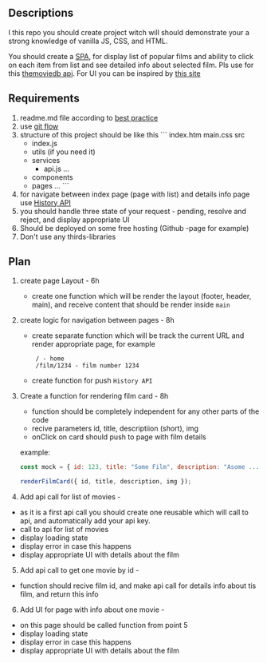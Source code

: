 ## Descriptions

I this repo you should create project witch will should demonstrate your a strong knowledge of vanilla JS, CSS, and HTML.

You should create a [SPA](https://developer.mozilla.org/en-US/docs/Glossary/SPA), for display list of popular films and ability to click on each item from list and see detailed info about selected film. Pls use for this [themoviedb api](https://www.themoviedb.org/documentation/api). For UI you can be inspired by [this site](https://film-pwa.web.app/)


## Requirements
  1. readme.md file according to [best practice](https://www.freecodecamp.org/news/how-to-write-a-good-readme-file/)
  2. use [git flow](https://nvie.com/posts/a-successful-git-branching-model/)
  3. structure of this project should be like this 
    ```
      index.htm
      main.css
      src  
        - index.js
        - utils (if you need it)
        - services 
          - api.js
          ...
        - components
        - pages
        ...
    ```     
  4. for navigate between index page (page with list) and details info page use [History API](https://developer.mozilla.org/en-US/docs/Web/API/History_API)
  5. you should handle three state of your request - pending, resolve and reject, and display appropriate UI
  6. Should be deployed on some free hosting (Github -page for example)
  7. Don't use any thirds-libraries

## Plan
 1. create page Layout - 6h
    - create one function which will be render the layout (footer, header, main), and receive content that should be render inside `main`
 2. create logic for navigation between pages - 8h
    - create separate function which will be track the current URL and render appropriate page, 
      for example
      ```
       / - home 
       /film/1234 - film number 1234
      ```
    - create function for push `History API`
    
 3. Create a function for rendering film card - 8h 
    - function should be completely independent for any other parts of the code
    - recive parameters id, title, descriptiion (short), img
    - onClick on card should push to page with film details
    
    example: 
    
    ```js
    const mock = { id: 123, title: "Some Film", description: "Asome ...." , img: "http//..."  };

    renderFilmCard({ id, title, description, img });
    ```

 4. Add api call for list of movies - 
   - as it is a first api call you should create one reusable which will call to api, and automatically add your api key.
   - call to api for list of movies
   - display loading state
   - display error in case this happens
   - display appropriate UI with details about the film
  
 5. Add api call to get one movie by id - 
   - function should recive film id, and make api call for details info about tis film, and return this info
   
 6. Add UI for page with info about one movie - 
   - on this page should be called function from point 5
   - display loading state
   - display error in case this happens
   - display appropriate UI with details about the film
 
